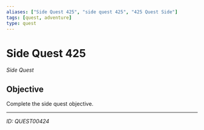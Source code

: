 ```yaml
---
aliases: ["Side Quest 425", "side quest 425", "425 Quest Side"]
tags: [quest, adventure]
type: quest
---
```


# Side Quest 425

*Side Quest*

## Objective
Complete the side quest objective.

---
*ID: QUEST00424*